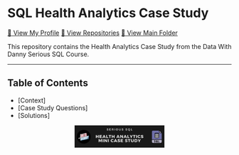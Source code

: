# SQL Health Analytics Case Study
[🍦 View My Profile](https://github.com/chris-minsik-son)
[🍰 View Repositories](https://github.com/chris-minsik-son?tab=repositories)
[🍨 View Main Folder](https://github.com/chris-minsik-son/SQL-Code)

This repository contains the Health Analytics Case Study from the Data With Danny Serious SQL Course.

---

## Table of Contents
- [Context]
- [Case Study Questions]
- [Solutions]

<p align="center">
<img src="/Images/HA1.png" width=40% height=40%>